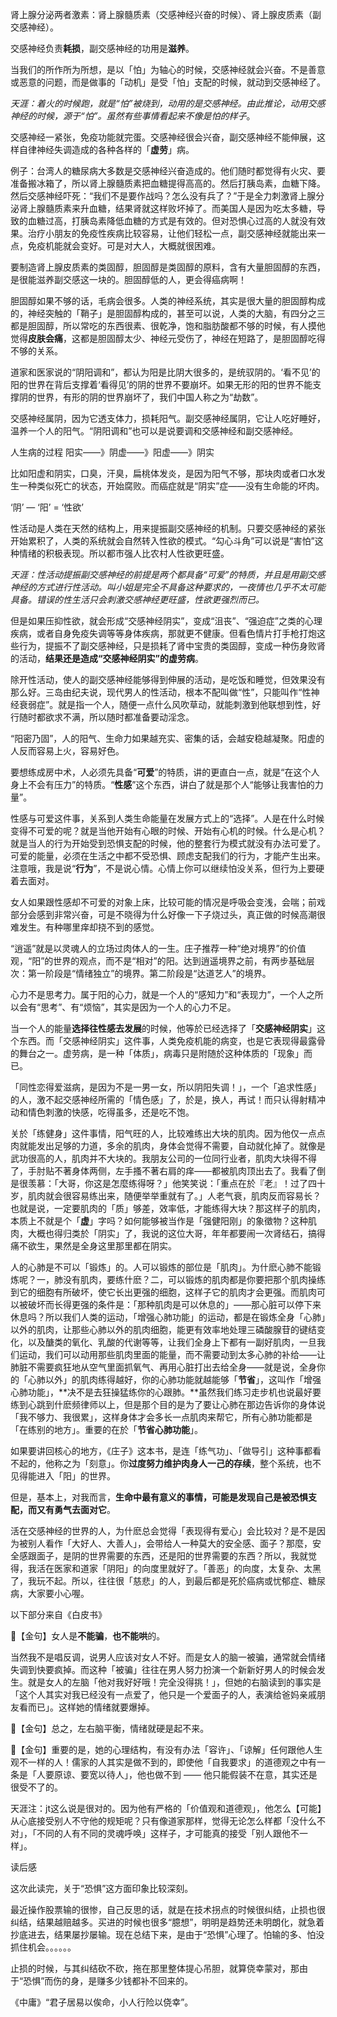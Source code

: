 肾上腺分泌两者激素：肾上腺髓质素（交感神经兴奋的时候）、肾上腺皮质素（副交感神经）。

交感神经负责**耗损**，副交感神经的功用是**滋养**。



当我们的所作所为所想，是以「怕」为轴心的时候，交感神经就会兴奋。不是善意或恶意的问题，而是做事的「动机」是受「怕」支配的时候，就动到交感神经了。

*天涯：着火的时候跑，就是“怕”被烧到，动用的是交感神经。由此推论，动用交感神经的时候，源于“怕”。虽然有些事情看起来不像是怕的样子*。



交感神经一紧张，免疫功能就完蛋。交感神经很会兴奋，副交感神经不能伸展，这样自律神经失调造成的各种各样的「**虚劳**」病。

例子：台湾人的糖尿病大多数是交感神经兴奋造成的。他们随时都觉得有火灾、要准备搬冰箱了，所以肾上腺髓质素把血糖提得高高的。然后打胰岛素，血糖下降。然后交感神经吓死：“我们不是要作战吗？怎么没有兵了？”于是全力刺激肾上腺分泌肾上腺髓质素来升血糖，结果肾就这样败坏掉了。而美国人是因为吃太多糖，导致的血糖过高，打胰岛素降低血糖的方式是有效的。但对恐惧心过高的人就没有效果。治疗小朋友的免疫性疾病比较容易，让他们轻松一点，副交感神经就能出来一点，免疫机能就会变好。可是对大人，大概就很困难。



 要制造肾上腺皮质素的类固醇，胆固醇是类固醇的原料，含有大量胆固醇的东西，是很能滋养副交感这一块的。胆固醇低的人，更会得癌病啊！

胆固醇如果不够的话，毛病会很多。人类的神经系统，其实是很大量的胆固醇构成的，神经突触的「鞘子」是胆固醇构成的，甚至可以说，人类的大脑，有四分之三都是胆固醇，所以常吃的东西很素、很乾净，饱和脂肪酸都不够的时候，有人摸他觉得**皮肤会痛**，这都是胆固醇太少、神经元受伤了，神经在短路了，是胆固醇吃得不够的关系。



道家和医家说的“阴阳调和”，都认为阳是比阴大很多的，是统驭阴的。‘看不见’的阳的世界在背后支撑着‘看得见’的阴的世界不要崩坏。如果无形的阳的世界不能支撑阴的世界，有形的阴的世界崩坏了，我们中国人称之为“劫数”。

交感神经属阴，因为它透支体力，损耗阳气。副交感神经属阴，它让人吃好睡好，温养一个人的阳气。“阴阳调和”也可以是说要调和交感神经和副交感神经。

人生病的过程 阳实——》阴虚——》阳虚——》阴实

比如阳虚和阴实，口臭，汗臭，扁桃体发炎，是因为阳气不够，那块肉或者口水发生一种类似死亡的状态，开始腐败。而癌症就是“阴实”症——没有生命能的坏肉。



‘阴’ — ‘阳’ = ‘性欲’

性活动是人类在天然的结构上，用来提振副交感神经的机制。只要交感神经的紧张开始累积了，人类的系统就会自然转入性欲的模式。“勾心斗角”可以说是“害怕”这种情绪的积极表现。所以都市强人比农村人性欲更旺盛。

*天涯：性活动提振副交感神经的前提是两个都具备“可爱”的特质，并且是用副交感神经的方式进行性活动。叫小姐是完全不具备这种要求的，一夜情也几乎不太可能具备。错误的性生活只会刺激交感神经更旺盛，性欲更强烈而已。*



但是如果压抑性欲，就会形成“交感神经阴实”，变成“沮丧”、“强迫症”之类的心理疾病，或者自身免疫失调等等身体疾病，那就更不健康。但看色情片打手枪打炮这些行为，提振不了副交感神经，只是损耗了肾中宝贵的类固醇，变成一种伤身败肾的活动，**结果还是造成“交感神经阴实”的虚劳病**。



除开性活动，使人的副交感神经能够得到伸展的活动，是吃饭和睡觉，但效果没有那么好。三岛由纪夫说，现代男人的性活动，根本不配叫做“性”，只能叫作“性神经衰弱症”。就是指一个人，随便一点什么风吹草动，就能刺激到他联想到性，好行随时都欲求不满，所以随时都准备要动淫念。



“阳密乃固”，人的阳气、生命力如果越充实、密集的话，会越安稳越凝聚。阳虚的人反而容易上火，容易好色。



要想练成房中术，人必须先具备“**可爱**”的特质，讲的更直白一点，就是“在这个人身上不会有压力”的特质。“**性感**”这个东西，讲白了就是那个人“能够让我害怕的力量”。



性感与可爱这件事，关系到人类生命能量在发展方式上的“选择”。人是在什么时候变得不可爱的呢？就是当他开始有心眼的时候、开始有心机的时候。什么是心机？就是当人的行为开始受到恐惧支配的时候，他的整套行为模式就没有办法可爱了。可爱的能量，必须在生活之中都不受恐惧、顾虑支配我们的行为，才能产生出来。注意哦，我是说“**行为**”，不是说心情。心情上你可以继续怕没关系，但行为上要硬着去面对。



女人如果跟性感却不可爱的对象上床，比较可能的情况是呼吸会变浅，会喘；前戏部分会感到非常兴奋，可是不晓得为什么好像一下子烧过头，真正做的时候高潮很难发生。有种哪里痒却挠不到的感觉。



“逍遥”就是以灵魂人的立场过肉体人的一生。庄子推荐一种“绝对境界”的价值观，“阳”的世界的观点，而不是“相对”的阳。达到逍遥境界之前，有两步基础层次：第一阶段是“情绪独立”的境界。第二阶段是“达道艺人”的境界。



心力不是思考力。属于阳的心力，就是一个人的“感知力”和“表现力”，一个人之所以会有“思考”、有“烦恼”，其实是因为一个人的心力不足。



当一个人的能量**选择往性感去发展**的时候，他等於已经选择了「**交感神经阴实**」这个东西。而「交感神经阴实」这件事，人类免疫机能的病变，也是它表现得最露骨的舞台之一。虚劳病，是一种「体质」，病毒只是附随於这种体质的「现象」而已。



「同性恋得爱滋病，是因为不是一男一女，所以阴阳失调！」，一个「追求性感」的人，激不起交感神经所需的「情色感」了，於是，换人，再试！而只认得射精冲动和情色刺激的快感，吃得虽多，还是吃不饱。



关於「练健身」这件事情，阳气旺的人，比较难练出大块的肌肉。因为他仅一点点肉就能发出足够的力道，多余的肌肉，身体会觉得不需要，自动就化掉了。就像是武功很高的人，肌肉并不大块的。我朋友公司的一位同行业者，肌肉大块得不得了，手肘贴不著身体两侧，左手搔不著右肩的痒——都被肌肉顶出去了。我看了倒是很羡慕：「大哥，你这是怎麼练得呀？」他笑笑说：「重点在於『老』！过了四十岁，肌肉就会很容易练出来，随便举举重就有了。」人老气衰，肌肉反而容易长？也就是说，一定要肌肉的「质」够差，效率低，才能练得大块？那这样子的肌肉，本质上不就是个「**虚**」字吗？如何能够被当作是「强健阳刚」的象徵物？这种肌肉，大概也得归类於「阴实」了，我说的这位大哥，年年都要闹一次肾结石，搞得痛不欲生，果然是全身这里那里都在阴实。



人的心肺是不可以「锻炼」的。人可以锻炼的部位是「肌肉」。为什麽心肺不能锻炼呢？一，肺没有肌肉，要练什麽？二，可以锻炼的肌肉都是你要把那个肌肉操练到它的细胞有所破坏，使它长出更强的细胞，这样子它的肌肉才会更强。而肌肉可以被破坏而长得更强的条件是：「那种肌肉是可以休息的」——那心脏可以停下来休息吗？所以我们人类的运动，「增强心肺功能」的运动，都是在锻炼全身「心肺」以外的肌肉，让那些心肺以外的肌肉细胞，能更有效率地处理三磷酸腺苷的键结变化，以及醣类的氧化、乳酸的代谢等等，让我们全身上下都有一副好肌肉，一旦我们运动，我们可以动用那些肌肉里面的能量，而不需要动到太多心肺的补给——让肺脏不需要疯狂地从空气里面抓氧气、再用心脏打出去给全身——就是说，全身你的「心肺以外」的肌肉练得越好，你的心肺功能就越能够「**节省**」，这叫作「增强心肺功能」，**决不是去狂操猛练你的心跟肺。**虽然我们练习走步机也说最好要练到心跳到什麽频律师以上，但是那个目的是为了要让心肺在那边告诉你的身体说「我不够力、我很累」，这样身体才会多长一点肌肉来帮它，所有心肺功能都是「在练别的地方」。重要的在於「**节省心肺功能**」。



如果要讲回核心的地方，《庄子》这本书，是连「练气功」、「做导引」这种事都看不起的，他称之为「刻意」。你**过度努力维护肉身人一己的存续**，整个系统，也不见得能进入「阳」的世界。



但是，基本上，对我而言，**生命中最有意义的事情，可能是发现自己是被恐惧支配，而又有勇气去面对它**。



活在交感神经的世界的人，为什麽总会觉得「表现得有爱心」会比较对？是不是因为被别人看作「大好人、大善人」，会带给人一种莫大的安全感、面子？那麼，安全感跟面子，是阴的世界需要的东西，还是阳的世界需要的东西？所以，我就觉得，我活在医家和道家「阴阳」的向度里就好了。「善恶」的向度，太复杂、太黑了，我玩不起。所以，往往很「慈悲」的人，到最后都是死於癌病或忧郁症、糖尿病，大家要小心喔。



以下部分来自《白皮书》

 💖【金句】女人是**不能骗**，**也不能哄**的。

当然我不是唱反调，说男人应该对女人不好。而是女人的脑一被骗，通常就会情绪失调到快要疯掉。而这种「被骗」往往在男人努力扮演一个新新好男人的时候会发生。就是女人的左脑「他对我好好哦！完全没得挑！」，但她的右脑读到的事实是「这个人其实对我已经没有一点爱了，他只是一个爱面子的人，表演给爸妈亲戚朋友看而已」。这样她的情绪就要爆掉。

 💖【金句】总之，左右脑平衡，情绪就硬是起不来。

 💖【金句】重要的是，她的心理结构，有没有办法「容许」、「谅解」任何跟他人生观不一样的人！儒家的人其实是做不到的，即使他「自我要求」的道德观之中有一条是「人要原谅、要宽以待人」，他也做不到 —— 他只能假装不在意，其实还是很受不了的。

天涯注：jt这么说是很对的。因为他有严格的「价值观和道德观」，他怎么【可能】从心底接受别人不守他的规矩呢？只有像道家那样，觉得无论怎么样都「没什么不对」，「不同的人有不同的灵魂呼唤」这样子，才可能真的接受「别人跟他不一样」。



读后感

这次此读完，关于“恐惧”这方面印象比较深刻。

最近操作股票输的很惨，自己反思的话，就是在技术拐点的时候很纠结，止损也很纠结，结果越赔越多。买进的时候也很多“臆想”，明明是趋势还未明朗化，就急着抄底进去，结果屡抄屡输。现在总结下来，是由于“恐惧”心理了。怕输的多、怕没抓住机会。。。。。。

止损的时候，与其纠结砍不砍，拖在那里整体提心吊胆，就算侥幸蒙对，那由于“恐惧”而伤的身，是赚多少钱都补不回来的。



《中庸》“君子居易以俟命，小人行险以侥幸”。
